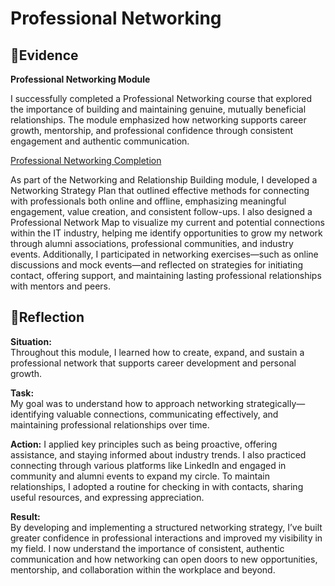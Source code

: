 # Professional Networking  

## 📄Evidence  

**Professional Networking Module**  

I successfully completed a Professional Networking course that explored the importance of building and maintaining genuine, mutually beneficial relationships. The module emphasized how networking supports career growth, mentorship, and professional confidence through consistent engagement and authentic communication.  

[Professional Networking Completion](https://github.com/AJ219423202/DigitalPortfolio2/blob/20488c13a671ee222c5670c0c709b0feb640764d/Files/PROFESSIONAL_NETWORK.png)


As part of the Networking and Relationship Building module, I developed a Networking Strategy Plan that outlined effective methods for connecting with professionals both online and offline, emphasizing meaningful engagement, value creation, and consistent follow-ups. I also designed a Professional Network Map to visualize my current and potential connections within the IT industry, helping me identify opportunities to grow my network through alumni associations, professional communities, and industry events. Additionally, I participated in networking exercises—such as online discussions and mock events—and reflected on strategies for initiating contact, offering support, and maintaining lasting professional relationships with mentors and peers.  

## 💬Reflection  

**Situation:**  
Throughout this module, I learned how to create, expand, and sustain a professional network that supports career development and personal growth.  

**Task:**  
My goal was to understand how to approach networking strategically—identifying valuable connections, communicating effectively, and maintaining professional relationships over time.  

**Action:**
I applied key principles such as being proactive, offering assistance, and staying informed about industry trends. I also practiced connecting through various platforms like LinkedIn and engaged in community and alumni events to expand my circle. To maintain relationships, I adopted a routine for checking in with contacts, sharing useful resources, and expressing appreciation.  

**Result:**  
By developing and implementing a structured networking strategy, I’ve built greater confidence in professional interactions and improved my visibility in my field. I now understand the importance of consistent, authentic communication and how networking can open doors to new opportunities, mentorship, and collaboration within the workplace and beyond.  
